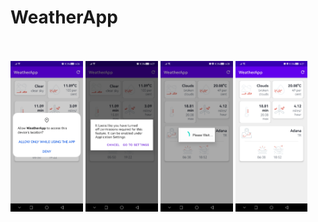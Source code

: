 # WeatherApp
<br><br>
<img src="assets/img1.jpg?raw=true" width=23%> 
<img src="assets/img2.jpg?raw=true" width=23%> 
<img src="assets/img3.jpg?raw=true" width=23%>
<img src="assets/img4.jpg?raw=true" width=23%>
